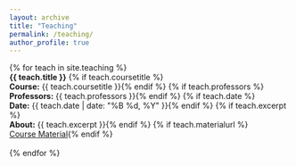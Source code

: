 ```yaml
---
layout: archive
title: "Teaching"
permalink: /teaching/
author_profile: true
---
```


<div class="teaching-list">
  {% for teach in site.teaching %}
    <div class="teaching-item">
      <strong>{{ teach.title }}</strong>
      {% if teach.coursetitle %}<br><strong>Course:</strong> {{ teach.coursetitle }}{% endif %}
      {% if teach.professors %}<br><strong>Professors:</strong> {{ teach.professors }}{% endif %}
      {% if teach.date %}<br><strong>Date:</strong> {{ teach.date | date: "%B %d, %Y" }}{% endif %}
      {% if teach.excerpt %}<br><strong>About:</strong> {{ teach.excerpt }}{% endif %}
      {% if teach.materialurl %}<br><a href="{{ teach.materialurl }}" target="_blank">Course Material</a>{% endif %}
    </div>
    <br>
  {% endfor %}
</div>